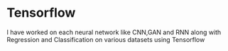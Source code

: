 # Tensorflow

I have worked on each neural network like CNN,GAN and RNN along with Regression and Classification on various datasets using Tensorflow 
